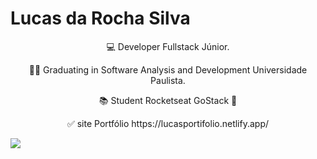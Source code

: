 # Lucas da Rocha Silva

<p align="center"> 💻 Developer Fullstack Júnior.</p>

<p align="center"> 👨‍🎓 Graduating in Software Analysis and Development Universidade Paulista. </p>

<p align="center"> 📚 Student Rocketseat GoStack 🚀 </p>

<p align="center"> ✅ site Portfólio https://lucasportifolio.netlify.app/  </p>


<img src="https://culturainquieta.com/images/1_JUAN/2017_/Dmitry_Narozhny_/Dmitry_Narozhny_7.jpg"/>









